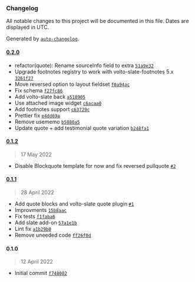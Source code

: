 ### Changelog

All notable changes to this project will be documented in this file. Dates are displayed in UTC.

Generated by [`auto-changelog`](https://github.com/CookPete/auto-changelog).

#### [0.2.0](https://github.com/eea/volto-quote-block/compare/0.1.2...0.2.0)

- refactor(quote): Rename sourceInfo field to extra [`51a9e32`](https://github.com/eea/volto-quote-block/commit/51a9e329e6d0a8b1caaadd42ccad1bd54e862210)
- Upgrade footnotes registry to work with volto-slate-footnotes 5.x [`3261f27`](https://github.com/eea/volto-quote-block/commit/3261f27d8749a022171ecdf8c854da832c40a2b9)
- Move reversed option to layout fieldset [`f0a94ac`](https://github.com/eea/volto-quote-block/commit/f0a94ac92820adc661030b095dc91fe048791e26)
- Fix schema [`f27fc86`](https://github.com/eea/volto-quote-block/commit/f27fc86025a004adc700f4f8ba36a080626a94af)
- Add volto-slate back [`a518905`](https://github.com/eea/volto-quote-block/commit/a518905f5a7a98213db0fd99396334dd2dbacef2)
- Use attached image widget [`c6acaa0`](https://github.com/eea/volto-quote-block/commit/c6acaa08ab9d985c963debff78e4d989b90556ac)
- Add footnotes support [`c63729c`](https://github.com/eea/volto-quote-block/commit/c63729cafce78dfe98d875d70214b3d8fd6c1f11)
- Prettier fix [`e4dd69a`](https://github.com/eea/volto-quote-block/commit/e4dd69a3051da854435093dc30f8048a650798a2)
- Remove usememo [`b5880a5`](https://github.com/eea/volto-quote-block/commit/b5880a5a1cf5c9889ec4c211c60f51986fd6255d)
- Update quote + add testimonial quote variation [`b248fa1`](https://github.com/eea/volto-quote-block/commit/b248fa1ed2adcd59050e907784bac126a74e145f)

#### [0.1.2](https://github.com/eea/volto-quote-block/compare/0.1.1...0.1.2)

> 17 May 2022

- Disable Blockquote template for now and fix reversed pullquote [`#2`](https://github.com/eea/volto-quote-block/pull/2)

#### [0.1.1](https://github.com/eea/volto-quote-block/compare/0.1.0...0.1.1)

> 28 April 2022

- Add quote blocks and volto-slate quote plugin [`#1`](https://github.com/eea/volto-quote-block/pull/1)
- Improvments [`15b8aac`](https://github.com/eea/volto-quote-block/commit/15b8aac6b575af5b6b05d32cbfd32d8c603b2eb3)
- Fix tests [`f1faba6`](https://github.com/eea/volto-quote-block/commit/f1faba692370b519c690a831efe80f26d1e9a8cc)
- Add slate add-on [`57a1e1b`](https://github.com/eea/volto-quote-block/commit/57a1e1bd5d68ec08afb24d6a51346ad54fa891b3)
- Lint fix [`a1b29b0`](https://github.com/eea/volto-quote-block/commit/a1b29b0ceee5606ec14edd8d60e3196019b07506)
- Remove uneeded code [`ff26f0d`](https://github.com/eea/volto-quote-block/commit/ff26f0d60193f70e993522f5f3f1328ce3ce6e11)

#### 0.1.0

> 12 April 2022

- Initial commit [`f748002`](https://github.com/eea/volto-quote-block/commit/f7480020346c8069fc825a439183b8f73445d62c)
